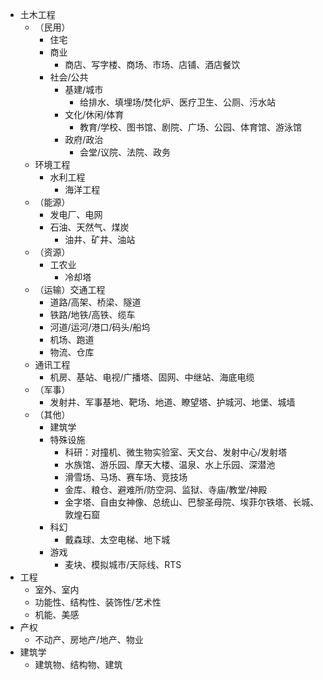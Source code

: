 - 土木工程
  - （民用）
    - 住宅
    - 商业
      - 商店、写字楼、商场、市场、店铺、酒店餐饮
    - 社会/公共
      - 基建/城市
        - 给排水、填埋场/焚化炉、医疗卫生、公厕、污水站
      - 文化/休闲/体育
        - 教育/学校、图书馆、剧院、广场、公园、体育馆、游泳馆
      - 政府/政治
        - 会堂/议院、法院、政务
  - 环境工程
    - 水利工程
      - 海洋工程
  - （能源）
    - 发电厂、电网
    - 石油、天然气、煤炭
      - 油井、矿井、油站
  - （资源）
    - 工农业
      - 冷却塔
  - （运输）交通工程
    - 道路/高架、桥梁、隧道
    - 铁路/地铁/高铁、缆车
    - 河道/运河/港口/码头/船坞
    - 机场、跑道
    - 物流、仓库
  - 通讯工程
    - 机房、基站、电视/广播塔、固网、中继站、海底电缆
  - （军事）
    - 发射井、军事基地、靶场、地道、瞭望塔、护城河、地堡、城墙
  - （其他）
    - 建筑学
    - 特殊设施
      - 科研：对撞机、微生物实验室、天文台、发射中心/发射塔
      - 水族馆、游乐园、摩天大楼、温泉、水上乐园、深潜池
      - 滑雪场、马场、赛车场、竞技场
      - 金库、粮仓、避难所/防空洞、监狱、寺庙/教堂/神殿
      - 金字塔、自由女神像、总统山、巴黎圣母院、埃菲尔铁塔、长城、敦煌石窟
    - 科幻
      - 戴森球、太空电梯、地下城
    - 游戏
      - 麦块、模拟城市/天际线、RTS
- 工程
  - 室外、室内
  - 功能性、结构性、装饰性/艺术性
  - 机能、美感
- 产权
  - 不动产、房地产/地产、物业
- 建筑学
  - 建筑物、结构物、建筑
